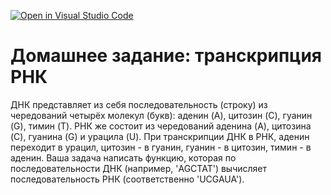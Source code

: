 [![Open in Visual Studio Code](https://classroom.github.com/assets/open-in-vscode-f059dc9a6f8d3a56e377f745f24479a46679e63a5d9fe6f495e02850cd0d8118.svg)](https://classroom.github.com/online_ide?assignment_repo_id=5839263&assignment_repo_type=AssignmentRepo)
# Домашнее задание: транскрипция РНК
ДНК представляет из себя последовательность (строку) из чередований четырёх молекул (букв): аденин (A), цитозин (C), гуанин (G), тимин (T). РНК же состоит из чередований аденина (A), цитозина (C), гуанина (G) и урацила (U). При транскрипции ДНК в РНК, аденин переходит в урацил, цитозин - в гуанин, гуанин - в цитозин, тимин - в аденин. Ваша задача написать функцию, которая по последовательности ДНК (например, 'AGCTAT') вычисляет последовательность РНК (соответственно 'UCGAUA').
